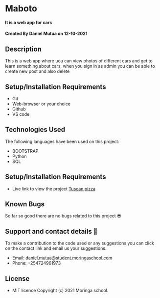 # Maboto 
#### It is a web app for cars
#### Created By Daniel Mutua on 12-10-2021
## Description
This is a web app where uou can view photos of different cars and get to learn something about cars, when you sign in as admin you can be able to create new post and also delete
## Setup/Installation Requirements
* Git
* Web-browser or your choice
* Github
* VS code
## Technologies Used
 The following languages have been used on this project:
 
 * BOOTSTRAP
 * Python
 * SQL

## Setup/Installation Requirements

* Live link to view the project <a href="">Tuscan pizza</a>



## Known Bugs
 So far so good there are no bugs related to this project 😎
## Support and contact details 🙂
To make a contribution to the code used or any suggestions you can click on the contact link and email us your suggestions.
* Email: daniel.mutua@student.moringaschool.com
* Phone: +254724961973
## License
* MIT licence Copyright (c) 2021 Moringa school.
